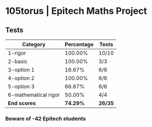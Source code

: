 # 105torus | Epitech Maths Project

## Tests

| Category | Percentage | Tests |
|----------|------------|-------|
| 1-rigor | 100.00% | 10/10 |
| 2-basic | 100.00% | 3/3 |
| 3-option 1 | 16.67% | 6/6 |
| 4-option 2 | 100.00% | 6/6 |
| 5-option 3 | 66.67% | 6/6 |
| 6-mathematical rigor | 50.00% | 4/4 |
| **End scores** | **74.29%** | **26/35** |

### Beware of -42 Epitech students
